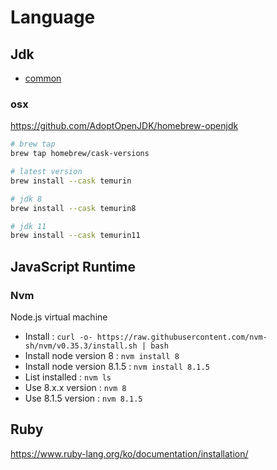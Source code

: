 # Language

## Jdk

- [common](https://blog.benelog.net/installing-jdk.html)

### osx

https://github.com/AdoptOpenJDK/homebrew-openjdk

```sh
# brew tap
brew tap homebrew/cask-versions

# latest version
brew install --cask temurin 

# jdk 8
brew install --cask temurin8

# jdk 11
brew install --cask temurin11 
```

## JavaScript Runtime

### Nvm

Node.js virtual machine

- Install : `curl -o- https://raw.githubusercontent.com/nvm-sh/nvm/v0.35.3/install.sh | bash`
- Install node version 8 : `nvm install 8`
- Install node version 8.1.5 : `nvm install 8.1.5`
- List installed : `nvm ls`
- Use 8.x.x version : `nvm 8`
- Use 8.1.5 version : `nvm 8.1.5`

## Ruby

https://www.ruby-lang.org/ko/documentation/installation/
